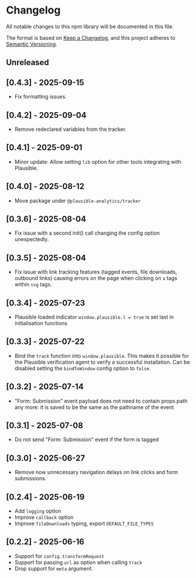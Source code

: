 # Changelog

All notable changes to this npm library will be documented in this file.

The format is based on [Keep a Changelog](https://keepachangelog.com/en/1.0.0/),
and this project adheres to [Semantic Versioning](https://semver.org/spec/v2.0.0.html).

## Unreleased

## [0.4.3] - 2025-09-15

- Fix formatting issues.

## [0.4.2] - 2025-09-04

- Remove redeclared variables from the tracker.

## [0.4.1] - 2025-09-01

- Minor update: Allow setting `lib` option for other tools integrating with Plausible.

## [0.4.0] - 2025-08-12

- Move package under `@plausible-analytics/tracker`

## [0.3.6] - 2025-08-04

- Fix issue with a second init() call changing the config option unexpectedly.

## [0.3.5] - 2025-08-04

- Fix issue with link tracking features (tagged events, file downloads, outbound links) causing errors on the page when clicking on `a` tags within `svg` tags.

## [0.3.4] - 2025-07-23

- Plausible loaded indicator `window.plausible.l = true` is set last in initialisation functions

## [0.3.3] - 2025-07-22

- Bind the `track` function into `window.plausible`. This makes it possible for the Plausible verification agent to verify a successful installation. Can be disabled setting the `bindToWindow` config option to `false`.

## [0.3.2] - 2025-07-14

- "Form: Submission" event payload does not need to contain props.path any more: it is saved to be the same as the pathname of the event

## [0.3.1] - 2025-07-08

- Do not send "Form: Submission" event if the form is tagged

## [0.3.0] - 2025-06-27

- Remove now unnecessary navigation delays on link clicks and form submissions.

## [0.2.4] - 2025-06-19

- Add `logging` option
- Improve `callback` option
- Improve `fileDownloads` typing, export `DEFAULT_FILE_TYPES`

## [0.2.2] - 2025-06-16

- Support for `config.transformRequest`
- Support for passing `url` as option when calling `track`
- Drop support for `meta` argument.
